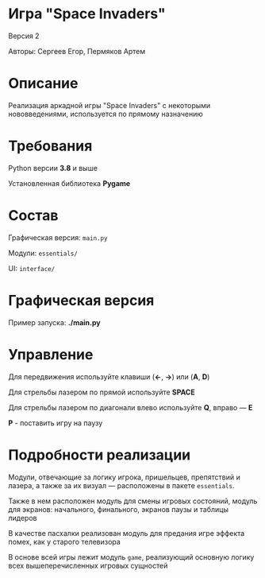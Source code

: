 # Игра "Space Invaders"

Версия 2

Авторы: Сергеев Егор, Пермяков Артем

# Описание

Реализация аркадной игры "Space Invaders" с некоторыми нововведениями,
используется по прямому назначению

# Требования

Python версии **3.8** и выше

Установленная библиотека **Pygame**

# Состав

Графическая версия: `main.py`

Модули: `essentials/`

UI: `interface/`

# Графическая версия

Пример запуска: **./main.py**

# Управление

Для передвижения используйте клавиши (**←**, **→**) или (**A**, **D**)

Для стрельбы лазером по прямой используйте **SPACE**

Для стрельбы лазером по диагонали влево используйте **Q**, вправо — **E**

**P** - поставить игру на паузу

# Подробности реализации

Модули, отвечающие за логику игрока, пришельцев, препятствий и
лазера, а также за их визуал — расположены в пакете `essentials`.

Также в нем расположен модуль для смены игровых состояний, модуль для
экранов: начального, финального, экранов паузы и таблицы лидеров

В качестве пасхалки реализован модуль для предания игре эффекта помех,
как у старого телевизора

В основе всей игры лежит модуль `game`, реализующий основную логику
всех вышеперечисленных игровых сущностей
